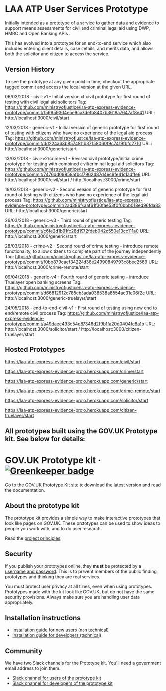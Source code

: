 
# LAA ATP User Services Prototype
Initially intended as a prototype of a service to gather data and evidence to support means assessments for civil and criminal legal aid using DWP, HMRC and Open Banking APIs .

This has evolved into a prototype for an end-to-end service which also includes entering client details, case details, and merits data, and allows both the solicitor and citizen to access the service.

## Version History

To see the prototype at any given point in time, checkout the appropriate tagged commit and access the local version at the given URL.

06/03/2018 - civil-v1 - Initial version of civil prototype for first round of testing with civil legal aid solicitors
Tag: https://github.com/ministryofjustice/laa-atp-express-evidence-prototype/commit/159959304e5e9ca3defb8407b3618a7647af8e41 URL: http://localhost:3000/civil/start

12/03/2018 - generic-v1 - Initial version of generic prototype for first round of testing with citizens who have no experience of the legal aid process
Tag: https://github.com/ministryofjustice/laa-atp-express-evidence-prototype/commit/dd224a63b8574811b37158060f9c7419fbfc2710
URL: http://localhost:3000/generic/start

13/03/2018 - civil-v2/crime-v1 - Revised civil prototype/initial crime prototype for testing with combined civil/criminal legal aid solicitors
Tag: https://github.com/ministryofjustice/laa-atp-express-evidence-prototype/commit/7476dd09858afbc17962487d4ec9fe41c1adffe6
URL: http://localhost:3000/civil/start / http://localhost:3000/crime/start

19/03/2018 - generic-v2 - Second version of generic prototype for first round of testing with citizens who have no experience of the legal aid process
Tag: https://github.com/ministryofjustice/laa-atp-express-evidence-prototype/commit/2ad386f4aaf61f30fae53f0f0bbb018ed96fda83
URL: http://localhost:3000/generic/start

26/03/2018 - generic-v3 - Third round of generic testing
Tag: https://github.com/ministryofjustice/laa-atp-express-evidence-prototype/commit/c6fe2d1b91fc28d1972fdeb042c550e13cc111a0
URL: http://localhost:3000/generic/start

28/03/2018 - crime-v2 - Second round of crime testing - introduce remote functionality, to allow citizens to complete part of the journey independently
Tag: https://github.com/ministryofjustice/laa-atp-express-evidence-prototype/commit/f0bb879caef34224d36e24990849793c8bec2569
URL: http://localhost:3000/crime-remote/start

09/04/2018 - generic-v4 - Fourth round of generic testing - introduce Truelayer open banking screens
Tag: https://github.com/ministryofjustice/laa-atp-express-evidence-prototype/commit/d66812912c785eb8ada038538a8554ac31e06f2c
URL: http://localhost:3000/generic-truelayer/start

24/05/2018 - end-to-end-civil-v1 - First round of testing using new end to end/remote civil process
Tag: https://github.com/ministryofjustice/laa-atp-express-evidence-prototype/commit/a49daec493c54d87346d2f9b1fa20d0404fc8a1b
URL: http://localhost:3000/solicitor/start / http://localhost:3000/citizen-truelayer/start


## Hosted Prototypes

https://laa-atp-express-evidence-proto.herokuapp.com/civil/start

https://laa-atp-express-evidence-proto.herokuapp.com/crime/start

https://laa-atp-express-evidence-proto.herokuapp.com/generic/start

https://laa-atp-express-evidence-proto.herokuapp.com/crime-remote/start

https://laa-atp-express-evidence-proto.herokuapp.com/solicitor/start

https://laa-atp-express-evidence-proto.herokuapp.com/citizen-truelayer/start

## All prototypes built using the GOV.UK Prototype kit. See below for details:

# GOV.UK Prototype kit · [![Greenkeeper badge](https://badges.greenkeeper.io/alphagov/govuk_prototype_kit.svg)](https://greenkeeper.io/)

Go to the [GOV.UK Prototype Kit site](https://govuk-prototype-kit.herokuapp.com/docs) to download the latest version and read the documentation.

## About the prototype kit

The prototype kit provides a simple way to make interactive prototypes that look like pages on GOV.UK. These prototypes can be used to show ideas to people you work with, and to do user research.

Read the [project principles](https://govuk-prototype-kit.herokuapp.com/docs/principles).

## Security

If you publish your prototypes online, they **must** be protected by a [username and password](https://govuk-prototype-kit.herokuapp.com/docs/publishing-on-heroku). This is to prevent members of the public finding prototypes and thinking they are real services.

You must protect user privacy at all times, even when using prototypes. Prototypes made with the kit look like GOV.UK, but do not have the same security provisions. Always make sure you are handling user data appropriately.

## Installation instructions

- [Installation guide for new users (non technical)](https://govuk-prototype-kit.herokuapp.com/docs/install/introduction)
- [Installation guide for developers (technical)](https://govuk-prototype-kit.herokuapp.com/docs/install/developer-install-instructions)

## Community

We have two Slack channels for the Prototype kit. You'll need a government email address to join them.

* [Slack channel for users of the prototype kit](https://ukgovernmentdigital.slack.com/messages/prototype-kit/)
* [Slack channel for developers of the prototype kit](https://ukgovernmentdigital.slack.com/messages/prototype-kit-dev/)
